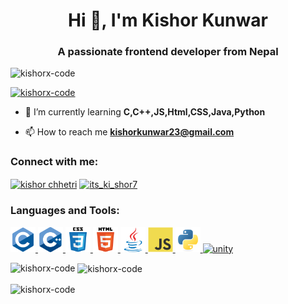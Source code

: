<h1 align="center">Hi 👋, I'm Kishor Kunwar</h1>
<h3 align="center">A passionate frontend developer from Nepal</h3>

<p align="left"> <img src="https://komarev.com/ghpvc/?username=kishorx-code&label=Profile%20views&color=0e75b6&style=flat" alt="kishorx-code" /> </p>

<p align="left"> <a href="https://github.com/ryo-ma/github-profile-trophy"><img src="https://github-profile-trophy.vercel.app/?username=kishorx-code" alt="kishorx-code" /></a> </p>

- 🌱 I’m currently learning **C,C++,JS,Html,CSS,Java,Python**

- 📫 How to reach me **kishorkunwar23@gmail.com**

<h3 align="left">Connect with me:</h3>
<p align="left">
<a href="https://fb.com/kishor chhetri" target="blank"><img align="center" src="https://raw.githubusercontent.com/rahuldkjain/github-profile-readme-generator/master/src/images/icons/Social/facebook.svg" alt="kishor chhetri" height="30" width="40" /></a>
<a href="https://instagram.com/its_ki_shor7" target="blank"><img align="center" src="https://raw.githubusercontent.com/rahuldkjain/github-profile-readme-generator/master/src/images/icons/Social/instagram.svg" alt="its_ki_shor7" height="30" width="40" /></a>
</p>

<h3 align="left">Languages and Tools:</h3>
<p align="left"> <a href="https://www.cprogramming.com/" target="_blank" rel="noreferrer"> <img src="https://raw.githubusercontent.com/devicons/devicon/master/icons/c/c-original.svg" alt="c" width="40" height="40"/> </a> <a href="https://www.w3schools.com/cpp/" target="_blank" rel="noreferrer"> <img src="https://raw.githubusercontent.com/devicons/devicon/master/icons/cplusplus/cplusplus-original.svg" alt="cplusplus" width="40" height="40"/> </a> <a href="https://www.w3schools.com/css/" target="_blank" rel="noreferrer"> <img src="https://raw.githubusercontent.com/devicons/devicon/master/icons/css3/css3-original-wordmark.svg" alt="css3" width="40" height="40"/> </a> <a href="https://www.w3.org/html/" target="_blank" rel="noreferrer"> <img src="https://raw.githubusercontent.com/devicons/devicon/master/icons/html5/html5-original-wordmark.svg" alt="html5" width="40" height="40"/> </a> <a href="https://www.java.com" target="_blank" rel="noreferrer"> <img src="https://raw.githubusercontent.com/devicons/devicon/master/icons/java/java-original.svg" alt="java" width="40" height="40"/> </a> <a href="https://developer.mozilla.org/en-US/docs/Web/JavaScript" target="_blank" rel="noreferrer"> <img src="https://raw.githubusercontent.com/devicons/devicon/master/icons/javascript/javascript-original.svg" alt="javascript" width="40" height="40"/> </a> <a href="https://www.python.org" target="_blank" rel="noreferrer"> <img src="https://raw.githubusercontent.com/devicons/devicon/master/icons/python/python-original.svg" alt="python" width="40" height="40"/> </a> <a href="https://unity.com/" target="_blank" rel="noreferrer"> <img src="https://www.vectorlogo.zone/logos/unity3d/unity3d-icon.svg" alt="unity" width="40" height="40"/> </a> </p>

<p><img align="left" src="https://github-readme-stats.vercel.app/api/top-langs?username=kishorx-code&show_icons=true&locale=en&layout=compact" alt="kishorx-code" /></p>

<p>&nbsp;<img align="center" src="https://github-readme-stats.vercel.app/api?username=kishorx-code&show_icons=true&locale=en" alt="kishorx-code" /></p>

<p><img align="center" src="https://github-readme-streak-stats.herokuapp.com/?user=kishorx-code&" alt="kishorx-code" /></p>
